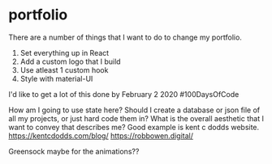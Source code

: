 # portfolio

There are a number of things that I want to do to change my portfolio.

1. Set everything up in React
2. Add a custom logo that I build
3. Use atleast 1 custom hook
4. Style with material-UI

I'd like to get a lot of this done by February 2 2020
#100DaysOfCode

How am I going to use state here?
Should I create a database or json file of all my projects, or just hard code them in?
What is the overall aesthetic that I want to convey that describes me?
Good example is kent c dodds website.
https://kentcdodds.com/blog/
https://robbowen.digital/

Greensock maybe for the animations??
